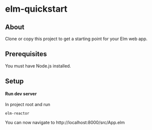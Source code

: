 elm-quickstart
===========

About
-------

Clone or copy this project to get a starting point for your Elm web app.


Prerequisites
-------

You must have Node.js installed.


Setup
-------

#### Run dev server

In project root and run

```
elm-reactor
```

You can now navigate to http://localhost:8000/src/App.elm
